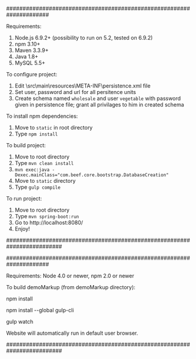 #####################################################################

Requirements:

1. Node.js 6.9.2+ (possibility to run on 5.2, tested on 6.9.2)
2. npm  3.10+
3. Maven 3.3.9+
4. Java 1.8+
5. MySQL 5.5+

To configure project:

1. Edit \src\main\resources\META-INF\persistence.xml file
2. Set user, password and url for all persitence units
3. Create schema named `wholesale` and user `vegetable` with password given in persistence file; grant all privilages to him in created schema

To install npm dependencies:

1. Move to `static` in root directory
2. Type `npm install`

To build project:

1. Move to root directory
2. Type `mvn clean install`
3. `mvn exec:java -Dexec.mainClass="com.beef.core.bootstrap.DatabaseCreation"`
4. Move to `static` directory
5. Type `gulp compile`

To run project:

1. Move to root directory
2. Type `mvn spring-boot:run`
3. Go to http://localhost:8080/
4. Enjoy!

#########################################################################

#####################################################################

Requirements:
Node 4.0 or newer,
npm  2.0 or newer

To build demoMarkup (from demoMarkup directory):

npm install

npm install --global gulp-cli

gulp watch

Website will automatically run in default user browser.


#########################################################################
